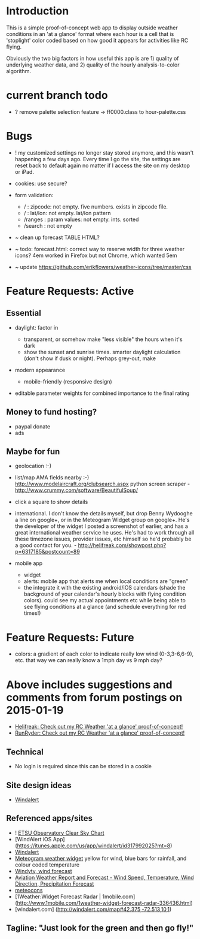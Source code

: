 # Introduction
This is a simple proof-of-concept web app to display outside weather conditions in an 'at a glance' format where each
hour is a cell that is 'stoplight' color coded based on how good it appears for activities like RC flying.

Obviously the two big factors in how useful this app is are 1) quality of underlying weather data, and 2) quality of
the hourly analysis-to-color algorithm.


# current branch todo
- ? remove palette selection feature -> ff0000.class to hour-palette.css


# Bugs
- ! my customized settings no longer stay stored anymore, and this wasn't happening a few days ago. Every time I go the site, the settings are reset back to default again no matter if I access the site on my desktop or iPad.

- cookies: use secure?

- form validation:
    - /       : zipcode: not empty. five numbers. exists in zipcode file.
    - /       : lat/lon: not empty. lat/lon pattern
    - /ranges : param values: not empty. ints. sorted
    - /search : not empty

- ~ clean up forecast TABLE HTML?

- ~ todo: forecast.html: correct way to reserve width for three weather icons? 4em worked in Firefox but not Chrome, which wanted 5em

- ~ update https://github.com/erikflowers/weather-icons/tree/master/css


# Feature Requests: Active

## Essential
- daylight: factor in
    - transparent, or somehow make "less visible" the hours when it's dark
    - show the sunset and sunrise times. smarter daylight calculation (don't show if dusk or night). Perhaps grey-out, make

- modern appearance
    - mobile-friendly (responsive design)

- editable parameter weights for combined importance to the final rating


## Money to fund hosting?
- paypal donate
- ads


## Maybe for fun
- geolocation :-)

- list/map AMA fields nearby :-)
  http://www.modelaircraft.org/clubsearch.aspx
  python screen scraper - http://www.crummy.com/software/BeautifulSoup/

- click a square to show details

- international. I don't know the details myself, but drop Benny Wydooghe a line on google+, or in the Meteogram Widget
  group on google+. He's the developer of the widget I posted a screenshot of earlier, and has a great international
  weather service he uses. He's had to work through all these timezone issues, provider issues, etc himself so he'd
  probably be a good contact for you. - http://helifreak.com/showpost.php?p=6317185&postcount=89

- mobile app
    - widget
    - alerts: mobile app that alerts me when local conditions are "green"
    - the integrate it with the existing android/iOS calendars (shade the background of your calendar's hourly blocks
      with flying condition colors). could see my actual appointments etc while being able to see flying conditions at
      a glance (and schedule everything for red times!)


# Feature Requests: Future
- colors: a gradient of each color to indicate really low wind (0-3,3-6,6-9), etc. that way we can really know a 1mph day vs 9 mph day?


# Above includes suggestions and comments from forum postings on 2015-01-19
- [Helifreak: Check out my RC Weather 'at a glance' proof-of-concept!](http://helifreak.com/showthread.php?p=6307025#post6307025)
- [RunRyder: Check out my RC Weather 'at a glance' proof-of-concept!](http://rc.runryder.com/helicopter/t781886p1/?p=6427847#RR)


## Technical
- No login is required since this can be stored in a cookie


## Site design ideas
- [Windalert](http://www.windalert.com/)


## Referenced apps/sites
- ! [ETSU Observatory Clear Sky Chart](http://cleardarksky.com/c/ETSUObTNkey.html?1)
- [WindAlert iOS App] (https://itunes.apple.com/us/app/windalert/id317992025?mt=8)
- [Windalert](http://www.windalert.com/)
- [Meteogram weather widget](https://play.google.com/store/apps/details?id=be.inet.rainwidget)
   yellow for wind, blue bars for rainfall, and colour coded temperature
- [Windyty, wind forecast](https://www.windyty.com/spot/location/42.374/-72.518/name/Amherst?surface,wind,now,42.374,-72.264,11)
- [Aviation Weather Report and Forecast - Wind Speed, Temperature, Wind Direction, Precipitation Forecast](http://www.usairnet.com/cgi-bin/launch/code.cgi?state=TX&sta=KTKI)
- [meteocons](http://www.alessioatzeni.com/meteocons/res/img/screen.png)
- [1Weather:Widget Forecast Radar | 1mobile.com] (http://www.1mobile.com/1weather-widget-forecast-radar-336436.html)
- [windalert.com] (http://windalert.com/map#42.375,-72.513,10,1)


## Tagline: "Just look for the green and then go fly!"
